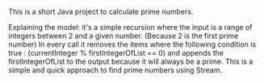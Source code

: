 This is a short Java project to calculate prime numbers.

Explaining the model: it's a simple recursion where the input is a range of integers between 2 and a given number. (Because 2 is the first prime number)
In every call it removes the items where the following condition is true : (currentInteger % firstIntegerOfList == 0) and appends the firstIntegerOfList to the output because it will always be a prime.
This is a simple and quick approach to find prime numbers using Stream.